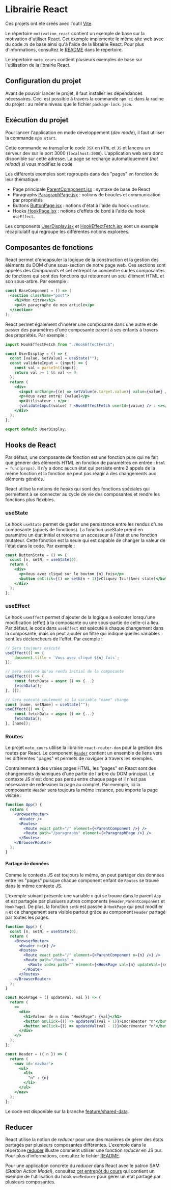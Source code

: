 # Librairie React

Ces projets ont été créés avec l'outil [Vite](https://vitejs.dev/).

Le répertoire `motivation_react` contient un exemple de base sur la motivation d'utiliser React. Cet exemple implémente le même site web avec du code `JS` de base ainsi qu'à l'aide de la librairie React. Pour plus d'informations, consultez le [README](./motivation_react/README.md) dans le répertoire.

Le répertoire `note_cours` contient plusieurs exemples de base sur l'utilisation de la librairie React.

## Configuration du projet

Avant de pouvoir lancer le projet, il faut installer les dépendances nécessaires. Ceci est possible à travers la commande `npm ci` dans la racine du projet : au même niveau que le fichier `package-lock.json`.

## Exécution du projet
Pour lancer l'application en mode développement (_dev mode_), il faut utiliser la commande `npm start`.

Cette commande va transpiler le code `JSX` en `HTML` et `JS` et lancera un serveur dev sur le port 3000 (`localhost:3000`). L'application web sera donc disponible sur cette adresse. La page se recharge automatiquement (_hot reload_) si vous modifiez le code.

Les différents exemples sont regroupés dans des "pages" en fonction de leur thématique :
- Page principale [ParentComponent.jsx](./note_cours/src/components/MainPage/ParentComponent.jsx) : syntaxe de base de React
- Paragraphs [ParagraphPage.jsx](./note_cours/src/components/Paragraphs/ParagraphPage.jsx) : notions de boucles et communication par propriétés
- Buttons [ButtonPage.jsx](./note_cours/src/components/Buttons/ButtonPage.jsx) : notions d'état à l'aide du hook `useState`.
- Hooks [HookPage.jsx](./note_cours/src/components/Hooks/HookPage.jsx) : notions d'effets de bord à l'aide du hook `useEffect`.

Les components [UserDisplay.jsx](./note_cours/src/components/Hooks/UserDisplay.jsx) et [HookEffectFetch.jsx](./note_cours/src/components/Hooks/HookEffectFetch.jsx) sont un exemple récapitulatif qui regroupe les différentes notions explorées.

## Composantes de fonctions

React permet d'encapsuler la logique de la construction et la gestion des éléments du DOM d'une sous-section de notre page web. Ces sections sont appelés des _Components_ et cet entrepôt se concentre sur les composantes de fonctions qui sont des fonctions qui retournent un seul élément HTML et son sous-arbre. Par exemple : 

```jsx
const BaseComponent = () => (
  <section className="post">
    <h1>Mon titre</h1>
    <p>Un paragraphe de mon article</p>
  </section>
);
```
React permet également d'insérer une composante dans une autre et de passer des paramètres d'une composante parent à ses enfants à travers des propriétés. Par exemple :

```jsx
import HookEffectFetch from "./HookEffectFetch";

const UserDisplay = () => {
  const [value, setValue] = useState("");
  const validateInput = (input) => {
    const val = parseInt(input);
    return val >= 1 && val <= 9;
  };
  return (
    <div>
      <input onChange={(e) => setValue(e.target.value)} value={value} />
      <p>Vous avez entré: {value}</p>
      <p>Utilisateur : </p>
      {validateInput(value) ? <HookEffectFetch userId={value} /> : <></>}
    </div>
  );
};

export default UserDisplay;
```

## Hooks de React

Par défaut, une composante de fonction est une fonction pure qui ne fait que générer des éléments HTML en fonction de paramètres en entrée : `html = func(props)`. Il n'y a donc aucun état qui persiste entre 2 appels de la même fonction et la fonction ne peut pas réagir à des changements aux éléments générés.

React utilise la notions de _hooks_ qui sont des fonctions spéciales qui permettent à se connecter au cycle de vie des composantes et rendre les fonctions plus flexibles.

### useState

Le hook `useState` permet de garder une persistance entre les rendus d'une composante (appels de fonctions). La fonction useState prend en paramètre un état initial et retourne un accesseur à l'état et une fonction mutateur. Cette fonction est la seule qui est capable de changer la valeur de l'état dans le code. Par exemple :

```jsx
const ButtonState = () => {
  const [n, setN] = useState(0);
  return (
    <div>
      <p>Vous avez cliqué sur le bouton {n} fois</p>
      <button onClick={() => setN(n + 1)}>Cliquez Ici!(Avec state)</button>
    </div>
  );
};
```

### useEffect

Le hook `useEffect` permet d'ajouter de la logique à exécuter lorsqu'une modification (effet) à la composante ou une sous-partie de celle-ci a lieu. Par défaut, le code dans `useEffect` est exécuté à chaque changement dans la composante, mais on peut ajouter un filtre qui indique quelles variables sont les déclencheurs de l'effet. Par exemple :

```jsx
// Sera toujours exécuté
useEffect(() => {
    document.title = `Vous avez cliqué ${n} fois`;
});

// Sera exécuté qu'au rendu initial de la composante
useEffect(() => {
    const fetchData = async () => {...}
    fetchData();
}, []);

// Sera exécuté seulement si la variable "name" change
const [name, setName] = useState("");
useEffect(() => {
    const fetchData = async () => {...}
    fetchData();
}, [name]);
```
### Routes 

Le projet `note_cours` utilise la librairie `react-router-dom` pour la gestion des routes par React. Le component [`Header`](./note_cours/src/components/Header.jsx) contient un ensemble de liens vers les différentes "pages" et permets de naviguer à travers les exemples.

Contrairement à des vraies pages HTML, les "pages" en React sont des changements dynamiques d'une partie de l'arbre du DOM principal. Le contexte JS n'est donc pas perdu entre chaque page et il n'est pas nécessaire de redessiner la page au complet. Par exemple, ici la composante `Header` sera toujours la même instance, peu importe la page visitée :

```jsx
function App() {
  return (
    <BrowserRouter>
      <Header />
      <Routes>
        <Route exact path="/" element={<ParentComponent />} />
        <Route path="/paragraphs" element={<ParagraphPage />} />
      </Routes>
    </BrowserRouter>
  );
}
```

#### Partage de données

Comme le contexte JS est toujours le même, on peut partager des données entre les "pages" puisque chaque component enfant de `Routes` se trouve dans le même contexte JS.

L'exemple suivant présente une variable `n` qui se trouve dans le parent `App` et est partagée par plusiuers autres components (`Header`,`ParentComponent` et `HookPage`). De plus, la fonction `setN` est passée à `HookPage` qui peut modifier `n` et ce changement sera visible partout grâce au component `Header` partagé par toutes les pages.

```jsx
function App() {
  const [n, setN] = useState(0);
  return (
    <BrowserRouter>
      <Header n={n} />
      <Routes>
        <Route exact path="/" element={<ParentComponent n={n} />} />
        <Route path="/hooks" >
          <Route index path="" element={<HookPage val={n} updateVal={setN} />} />
        </Route>
      </Routes>
    </BrowserRouter>
  );
}

const HookPage = ({ updateVal, val }) => {
  return (
    <>
      <div>
        <h1>Valeur de n dans "HookPage": {val}</h1>
        <button onClick={() => updateVal(val + 1)}>Incrémenter "n"</button>
        <button onClick={() => updateVal(val - 1)}>Décrémenter "n"</button>
      </div>
    </>
  );
};

const Header = ({ n }) => {
  return (
    <nav id='navbar'>
      <ul>
        <li>
          "n" : {n}
        </li>
      </ul>
    </nav>
  );
};
```
Le code est disponible sur la branche [feature/shared-data](`https://github.com/LOG2440/Cours-12-React/tree/feature/shared-data`).

## Reducer

React utilise la notion de _reducer_ pour une des manières de gérer des états partagés par plusieurs composantes différentes. L'exemple dans le répertoire [reducer](./reducer/) illustre comment utiliser une fonction _reducer_ en JS pur. Pour plus d'informations, consultez le fichier [README](./reducer/README.MD).

Pour une application concrète du _reducer_ dans React avec le patron SAM (_Station Action Model_), consultez [cet entrepôt du cours](https://github.com/LOG2440/Cours-13-React-ClassManager) qui contient un exemple de l'utilisation du hook `useReducer` pour gérer un état partagé par plusieurs composantes.